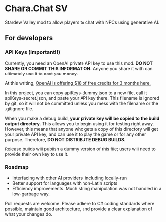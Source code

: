 ﻿# Chara.Chat SV
Stardew Valley mod to allow players to chat with NPCs using generative AI.

## For developers

### API Keys (Important!!)

Currently, you need an OpenAI private API key to use this mod. **DO NOT SHARE OR COMMIT THIS INFORMATION.** Anyone you share it with can ultimately use it to cost you money.

At this writing, [OpenAI is offering $18 of free credits for 3 months here.](https://openai.com/api/)

In this project, you can copy apiKeys-dummy.json to a new file, call it apiKeys-secret.json, and paste your API key there. This filename is ignored by git, so it will not be committed unless you mess with the filename or the .gitignore file.

When you make a debug build, **your private key will be copied to the build output directory.** This allows you to begin using it for testing right away. However, this means that anyone who gets a copy of this directory will get your private API key, and can use it to play the game or for any other purpose. Therefore, **DO NOT DISTRIBUTE DEBUG BUILDS.**

Release builds will publish a dummy version of this file; users will need to provide their own key to use it.

### Roadmap
* Interfacing with other AI providers, including locally-run
* Better support for languages with non-Latin scripts
* Efficiency improvements. Much string manipulation was not handled in a low-garbage way.

Pull requests are welcome. Please adhere to C# coding standards where possible, maintain good architecture, and provide a clear explanation of what your changes do.